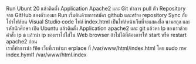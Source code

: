 Run Ubunt 20 แล้วติดตั้ง Application Apache2 และ Git
ทำการ pull ตัว Repository จาก GitHub ของตัวเองมา Run
เริ่มต้นด้วยการสมัคร github และสร้าง repository Sync กับโปรไฟล์บน Visual Studio code ไฟล์ index.html เป็นไฟล์หน้าเว็บที่จะแสดงชื่อ นามสกุล และรหัสนักศึกษา
เปิด Ubuntu แล้วติดตั้ง Application apache2 และ git แล้วหา Ip ของเราด้วยคำสั่ง ip a แล้วนำ ip ของเราไปใส่ใน Web browser
ถ้าไม่ได้ที่ต้องการให้ start หรือ restart apache2 ก่อน  
เราก็ทำการนำ file เว็บที่เราทำมา erplace ที่ /var/www/html/index.html โดย sudo mv index.hyml1 /var/www/html.index
